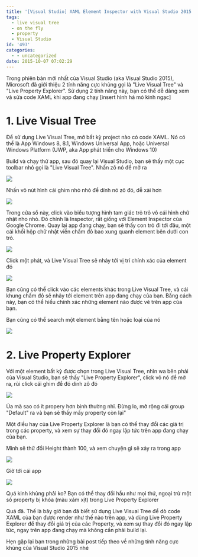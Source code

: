 ```yaml
---
title: '[Visual Studio] XAML Element Inspector with Visual Studio 2015 [vi-vn]'
tags:
  - live visual tree
  - on the fly
  - property
  - Visual Studio
id: '493'
categories:
  - - uncategorized
date: 2015-10-07 07:02:29
---
```


Trong phiên bản mới nhất của Visual Studio (aka Visual Studio 2015), Microsoft đã giới thiệu 2 tính năng cực khủng gọi là "Live Visual Tree" và "Live Property Explorer". Sử dụng 2 tính năng này, bạn có thể dễ dàng xem và sửa code XAML khi app đang chạy \[insert hình há mỏ kinh ngạc\]
<!-- more -->

# 1. Live Visual Tree

Để sử dụng Live Visual Tree, mở bất kỳ project nào có code XAML. Nó có thể là App Windows 8, 8.1, Windows Universal App, hoặc Universal Windows Platform (UWP, aka App phát triển cho Windows 10)

Build và chạy thử app, sau đó quay lại Visual Studio, bạn sẽ thấy một cục toolbar nhỏ gọi là "Live Visual Tree". Nhấn zô nó để mở ra

![](https://farm1.staticflickr.com/543/20216853242_f1655e2c2e_o.png)

Nhấn vô nút hình cái ghim nhỏ nhỏ để dính nó zô đó, dễ xài hơn

![](http://cuoilennaocacban2.files.wordpress.com/2015/08/080215_1141_windowsxaml1.png)

Trong cửa sổ này, click vào biểu tượng hình tam giác trỏ trỏ vô cái hình chữ nhật nho nhỏ. Đó chính là Inspector, rất giống với Element Inspector của Google Chrome. Quay lại app đang chạy, bạn sẽ thấy con trỏ đi tới đâu, một cái khối hộp chữ nhật viền chấm đỏ bao xung quanh element bên dưới con trỏ.

![](http://cuoilennaocacban2.files.wordpress.com/2015/08/080215_1141_windowsxaml2.png)

Click một phát, và Live Visual Tree sẽ nhảy tới vị trí chính xác của element đó

![](https://farm1.staticflickr.com/528/19602618384_1423c50319_o.png)

Bạn cũng có thể click vào các elements khác trong Live Visual Tree, và cái khung chấm đỏ sẽ nhảy tới element trên app đang chạy của bạn. Bằng cách này, bạn có thể hiểu chính xác những element nào được vẽ trên app của bạn.

Bạn cũng có thể search một element bằng tên hoặc loại của nó

![](https://farm1.staticflickr.com/438/20038725589_1b8097c624_o.png)

# 2. Live Property Explorer

Với một element bất kỳ được chọn trong Live Visual Tree, nhìn wa bên phải của Visual Studio, bạn sẽ thấy "Live Property Explorer", click vô nó để mở ra, rùi click cái ghim để đó dính zô đó

![](https://farm1.staticflickr.com/425/20037363128_c89bbbe6d5_o.png)

Ủa mà sao có ít propery hơn bình thường nhỉ. Đừng lo, mở rộng cái group "Default" ra và bạn sẽ thấy mấy property còn lại"

Một điều hay của Live Property Explorer là bạn có thể thay đổi các giá trị trong các property, và xem sự thay đổi đó ngay lập tức trên app đang chạy của bạn.

Mình sẽ thử đổi Height thành 100, và xem chuyện gì sẽ xảy ra trong app

![](https://farm1.staticflickr.com/504/20199163156_3fc683e0c9_o.png)

Giờ tới cái app

![](https://farm1.staticflickr.com/555/20231217491_5d41f98c4f_o.png)

Quá kinh khủng phải ko? Bạn có thể thay đổi hầu như mọi thứ, ngoại trừ một số property bị khóa (màu xám xịt) trong Live Property Explorer

Quá đã. Thế là bây giờ bạn đã biết sử dụng Live Visual Tree để dò code XAML của bạn được render như thế nào trên app, và dùng Live Property Explorer để thay đổi giá trị của các Property, và xem sự thay đổi đó ngay lập tức, ngay trên app đang chạy mà không cần phải build lại.

Hẹn gặp lại bạn trong những bài post tiếp theo về những tính năng cực khủng của Visual Studio 2015 nhé